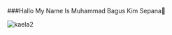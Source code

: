 ###Hallo My Name Is Muhammad Bagus Kim Sepana👋

![kaela2](https://user-images.githubusercontent.com/94151204/192153058-3eaa5d05-1f00-4c60-b05f-079374fc0821.jpeg)

<!--
**Bagussenpai12/Bagussenpai12** is a ✨ _special_ ✨ repository because its `README.md` (this file) appears on your GitHub profile.

Here are some ideas to get you started:

- 🔭 I’m currently working on ...
- 🌱 I’m currently learning ...
- 👯 I’m looking to collaborate on ...
- 🤔 I’m looking for help with ...
- 💬 Ask me about ...
- 📫 How to reach me: ...
- 😄 Pronouns: ...
- ⚡ Fun fact: ...
-->
